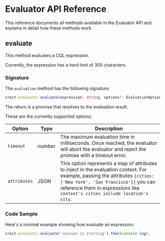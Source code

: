 # Evaluator API Reference

This reference documents all methods available in the Evaluator API and explains in detail how these methods work.

## evaluate

This method evaluates a CQL expression.

Currently, the expression has a hard limit of 300 characters.

### Signature

The `evaluation` method has the following signature:

```ts
croct.evaluator.evaluate(expression: string, options?: EvaluationOptions): Promise<JsonResult>
```

The return is a promise that resolves to the evaluation result.

These are the currently supported options:

| Option       | Type   | Description                                                                                                                                                                                                                                           |
|--------------|--------|-------------------------------------------------------------------------------------------------------------------------------------------------------------------------------------------------------------------------------------------------------|
| `timeout`    | number | The maximum evaluation time in milliseconds. Once reached, the evaluator will abort the evaluator and reject the promise with a timeout error.                                                                                                        |
| `attributes` | JSON   | This option represents a map of attributes to inject in the evaluation context. For example, passing the attributes `{cities: ['New York', 'San Francisco']}` you can reference them in expressions like `context's cities include location's city`.  |

### Code Sample

Here's a minimal example showing how evaluate an expression:

```js
croct.evaluator.evaluate('session is starting').then(console.log);
```
